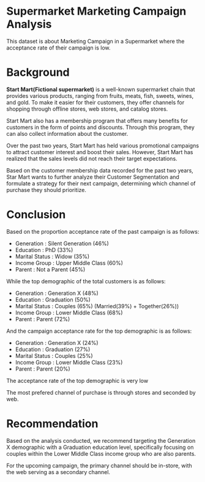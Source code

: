 # **Supermarket Marketing Campaign Analysis**
This dataset is about Marketing Campaign in a Supermarket where the acceptance rate of their campaign is low. 

# **Background**
**Start Mart(Fictional supermarket)** is a well-known supermarket chain that provides various products, ranging from fruits, meats, fish, sweets, wines, and gold. To make it easier for their customers, they offer channels for shopping through offline stores, web stores, and catalog stores.

Start Mart also has a membership program that offers many benefits for customers in the form of points and discounts. Through this program, they can also collect information about the customer.

Over the past two years, Start Mart has held various promotional campaigns to attract customer interest and boost their sales. However, Start Mart has realized that the sales levels did not reach their target expectations.

Based on the customer membership data recorded for the past two years, Star Mart wants to further analyze their Customer Segmentation and formulate a strategy for their next campaign, determining which channel of purchase they should prioritize.

# **Conclusion**
Based on the proportion acceptance rate of the past campaign is as follows:

- Generation : Silent Generation (46%)
- Education : PhD (33%)
- Marital Status : Widow (35%)
- Income Group : Upper Middle Class (60%)
- Parent : Not a Parent (45%)

While the top demographic of the total customers is as follows:

- Generation : Generation X (48%)
- Education : Graduation (50%)
- Marital Status : Couples (65%) (Married(39%) + Together(26%))
- Income Group : Lower Middle Class (68%)
- Parent : Parent (72%)

And the campaign acceptance rate for the top demographic is as follows:

- Generation : Generation X (24%)
- Education : Graduation (27%)
- Marital Status : Couples (25%)
- Income Group : Lower Middle Class (23%)
- Parent : Parent (20%)

The acceptance rate of the top demographic is very low


The most prefered channel of purchase is through stores and seconded by web.

# **Recommendation**
Based on the analysis conducted, we recommend targeting the Generation X demographic with a Graduation education level, specifically focusing on couples within the Lower Middle Class income group who are also parents.

For the upcoming campaign, the primary channel should be in-store, with the web serving as a secondary channel.
